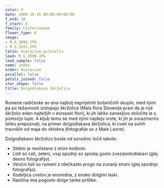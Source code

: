 ```yaml
---
color: Y
date: 2006-10-15 00:00:00+00:00
f_end: 10
f_start: 5
family: Cichoriaceae
flower_type: K
image:
- M_G_3098.JPG
- M_G_3101.JPG
latin: Hieracium pilosella
lead: M_G_3098.JPG
lead_sample: false
name: index
order: Hieracium
parallel: false
petals_joined: false
star_shape: false
title: Dolgodlakava škržolica
---
```

Rumene radičevke so ena najbolj neprijetnih botaničnih skupin, med njimi pa po težavnosti izstopajo škržolice (Mala flora Slovenije pravi da je rod škržolic eden najtežjih v evropski flori), ki jih lahko zanesljivo določite le s pomočjo lupe. A kljub temu se med njimi najdejo vrste, ki jih je sorazmerno lahko prepoznati, na primer dolgodlakava škržolica, ki cveti na suhih travnikih od maja do oktobra (fotografije so z Male Lazne).

Dolgodlakavo škržolico boste od sorodnic ločili takole:

-   Steblo je neolistano z enim koškom.
-   Listi so celi, zeleni, vsaj spodnji so spodaj gosto zvezdastodlakavi (glej desno fotografijo).
-   Venčni listi so rumeni z rdečkasto progo na zunanji strani (glej spodnjo fotografijo).
-   Kodeljica cvetov je enoredna, z enako dolgimi laski.
-   Rastlina ima pogosto dolge tanke pritlike.
